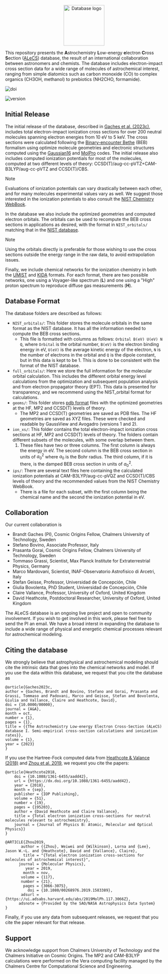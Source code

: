 <p align="center">
  <picture>
      <source media="(prefers-color-scheme: dark)" srcset="assets/alecs_logo_dark.svg?sanitize=true" height=130>
      <source media="(prefers-color-scheme: light)" srcset="assets/alecs_logo_light.svg?sanitize=true" height=130>
      <img alt="Database logo" src="">
  </picture>
</p>

This repository presents the **A**strochemistry **L**ow-energy **e**lectron **C**ross **S**ection ([ALeCS](alecs.brandt-gaches.space)) database, the result of an international collaboration between astronomers and chemists. The database includes electron-impact cross section data for a wide range of molecules of astrochemical interest, ranging from simple diatomics such as carbon monoxide (CO) to complex organics (CH3OH, methanol) to prebiotics (NH2CHO, formamide).

![doi](https://img.shields.io/badge/doi-10.0000-blue?logo=DOI&logoColor=white)

![version](https://img.shields.io/badge/version-0.1-orange)

[alecs.brandt-gaches.space]: https://alecs.brandt-gaches.space

## Initial Release
The initial release of the database, described in [Gaches et al. (2023c)](), includes total electron-impact ionization cross sections for over 200 neutral molecules spanning electron energies from 10 eV to 5 keV. The cross sections were calculated following the [Binary-encounter Bethe](https://ui.adsabs.harvard.edu/abs/1994PhRvA..50.3954K/abstract) (BEB) formalism using optimize molecule geometries and electronic structures computed using the [Gaussian16](https://www.gaussian.com/) and [MolPro](https://www.molpro.net/) codes. The initial release also includes computed ionization potentials for most of the molecules, computed at two different levels of theory: CCSD(T)/aug-cc-pVTZ+CAM-B3LYP/aug-cc-pVTZ and CCSD(T)/CBS.

> [!NOTE]
> Evaluations of ionization potentials can vary drastically between each other, and for many molecules experimental values vary as well. We suggest those interested in the ionization potentials to also consult the [NIST Chemistry WebBook](https://webbook.nist.gov/chemistry/ie-ser/).

In the database we also include the optimized geometries and computed electron orbitals. The orbitals can be used to recompute the BEB cross sections in applications as desired, with the format in `NIST_orbitals/` matching that in the [NIST database](https://physics.nist.gov/PhysRefData/Ionization/molTable.html).

> [!NOTE]
> Using the orbitals directly is preferable for those wishing to use the cross sections outside the energy range in the raw data, to avoid extrapolation issues.

Finally, we include chemical networks for the ionization chemistry in both the [UMIST](http://udfa.ajmarkwick.net/index.php) and [KIDA](https://kida.astrochem-tools.org/) formats. For each format, there are two possible networks, one using a Voyager-like spectrum (**L**) and one using a "High" proton spectrum to reproduce diffuse gas measurements (**H**).

## Database Format
The database folders are described as follows:
- `NIST_orbitals/`: This folder stores the molecule orbitals in the same format as the NIST database. It has all the information needed to compute the BEB cross sections.
  * This file is formatted with columns as follows: `Orbital B(eV) U(eV) N Q`, where `Orbital` is the orbital number, `B(eV)` is the electron binding energy in eV, `U(eV)` is the average kinetic energy of the electron, `N` is the number of electrons in the orbital and `Q` is the dipole constant, but in this data is kept to be 1. This is done to be consistent with the format of the NIST database.
- `full_orbitals/`: Here we store the full information for the molecular orbital calculation. This includes the different orbital energy level calculations from the optimization and subsequent population analysis and from electron propagator theory (EPT). This data is presented for transparency, and we recommend using the NIST_orbital format for calculations.
- `geoms/`: This folder stores [pdb format](https://en.wikipedia.org/wiki/Protein_Data_Bank_(file_format)) files with the optimized geometries at the HF, MP2 and CCSD(T) levels of theory.
  * The MP2 and CCSD(T) geometries are saved as PDB files. The HF geometries are saved as XYZ files. These were checked and readable by GaussView and Avogadro (versions 1 and 2).
- `ion_xs/`: This folder contains the total electron-impact ionization cross sections at HF, MP2 and CCSD(T) levels of theory. The folders contain different subsets of the molecules, with some overlap between them.
  1. These files have two or three columns. The first column is always the energy in eV. The second column is the BEB cross section in units of $a_0^2$ where $a_0$ is the Bohr radius. The third column, if it is there, is the damped BEB cross section in units of $a_0^2$.
- `ips/`: There are several text files here containing the calculated ionization potentials at CAM-B3LYP/aug-cc-pVQZ and CCSD(T)/CBS levels of theory and the recommended values from the NIST Chemistry WebBook.
  * There is a file for each subset, with the first column being the chemical name and the second the ionization potential in eV.


## Collaboration
Our current collaboration is
- Brandt Gaches (PI), Cosmic Origins Fellow, Chalmers University of Technology, Sweden
- Stefano Bovino, Associate Professor, Italy
- Prasanta Gorai, Cosmic Origins Fellow, Chalmers University of Technology, Sweden
- Tommaso Grassi, Scientist, Max Planck Institute for Extraterrestrial Physics, Germany
- Marco Mardovani, Scientist, INAF-Observatorio Astrofisico di Arcetri, Italy
- Stefan Geisse, Professor, Universidad de Concepción, Chile
- Giulia Bovolenta, PhD Student, Universidad de Concepción, Chile
- Claire Vallance, Professor, University of Oxford, United Kingdom
- David Heathcote, Postdoctoral Researcher, University of Oxford, United Kingdom

The ALeCS database is an ongoing live project and open to community involvement. If you wish to get involved in this work, please feel free to send the PI an email. We have a broad interst in expanding the database to include a wide range of physical and energetic chemical processes relevant for astrochemical modeling.

## Citing the database
We strongly believe that astrophysical and astrochemical modeling should cite the intrinsic data that goes into the chemical networks and model. If you use the data within this database, we request that you cite the database as
```
@article{Gaches2023c,
author = {Gaches, Brandt and Bovino, Stefano and Gorai, Prasanta and Grassi, Tommaso and Padovani, Marco and Geisse, Stefan and Bovolenta, Giulia and Vallance, Claire and Heathcote, David},
doi = {10.0000/00000},
journal = {A&A},
month = oct,
number = {1},
pages = {1},
title = {{The Astrochemistry Low-energy Electron Cross-Section (ALeCS) database I. Semi-empirical cross-section calculations and ionization rates}},
volume = {1},
year = {2023}
}
```
If you use the Hartree-Fock computed data from [Heathcote & Valance (2018)](https://dx.doi.org/10.1088/1361-6455/aadd42) and [Zhou et al. 2019](https://ui.adsabs.harvard.edu/abs/2019MolPh.117.3066Z), we request you cite the papers:
```
@article{Heathcote2018,
    doi = {10.1088/1361-6455/aadd42},
    url = {https://dx.doi.org/10.1088/1361-6455/aadd42},
    year = {2018},
    month = {sep},
    publisher = {IOP Publishing},
    volume = {51},
    number = {19},
    pages = {195203},
    author = {David Heathcote and Claire Vallance},
    title = {Total electron ionization cross-sections for neutral molecules relevant to astrochemistry},
    journal = {Journal of Physics B: Atomic, Molecular and Optical Physics}}
}
```
```
@ARTICLE{Zhou2019,
       author = {{Zhou}, Weiwei and {Wilkinson}, Lorna and {Lee}, Jason W.~L. and {Heathcote}, David and {Vallance}, Claire},
        title = "{Total electron ionization cross-sections for molecules of astrochemical interest}",
      journal = {Molecular Physics},
         year = 2019,
        month = nov,
       volume = {117},
       number = {21},
        pages = {3066-3075},
          doi = {10.1080/00268976.2019.1583389},
       adsurl = {https://ui.adsabs.harvard.edu/abs/2019MolPh.117.3066Z},
      adsnote = {Provided by the SAO/NASA Astrophysics Data System}
}
```
Finally, if you use any data from subsequent releases, we request that you cite the paper relevant for that release.

## Support
We acknowledge support from Chalmers University of Technology and the Chalmers Initiative on Cosmic Origins. The MP2 and CAM-B3LYP calculations were performed on the Vera computing facility managed by the Chalmers Centre for Computational Science and Engineering.

